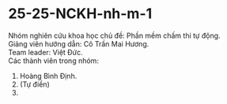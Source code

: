 # 25-25-NCKH-nh-m-1
Nhóm nghiên cứu khoa học chủ đề: Phần mềm chấm thi tự động.
<br>Giảng viên hướng dẫn: Cô Trần Mai Hương.
<br>Team leader: Việt Đức.
<br>Các thành viên trong nhóm:
1. Hoàng Bình Định.
2. (Tự điền)
3. 
